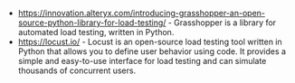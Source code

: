 - https://innovation.alteryx.com/introducing-grasshopper-an-open-source-python-library-for-load-testing/ - Grasshopper is a library for automated load testing, written in Python.
- https://locust.io/ - Locust is an open-source load testing tool written in Python that allows you to define user behavior using code. It provides a simple and easy-to-use interface for load testing and can simulate thousands of concurrent users.
